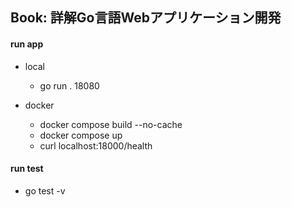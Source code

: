 ## Book: 詳解Go言語Webアプリケーション開発

#### run app
- local
    - go run . 18080

- docker
    - docker compose build --no-cache
    - docker compose up
    - curl localhost:18000/health

#### run test
- go test -v
